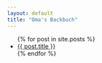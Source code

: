 ```yaml
---
layout: default
title: "Oma's Backbuch"
---
```


<div>
<ul>
    {% for post in site.posts %}
        <li><a href="{{ site.baseurl }}{{ post.url }}">{{ post.title }}</a></li>
    {% endfor %}
</ul>
</div>
